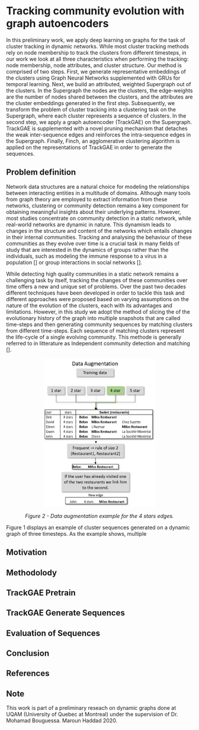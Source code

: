 # Tracking community evolution with graph autoencoders
In this preliminary work, we apply deep learning on graphs for the task of cluster tracking in dynamic networks. While most cluster tracking methods rely on node membership to track the clusters from different timesteps, in our work we look at all three characteristics when performing the tracking: node membership, node attributes, and cluster structure. Our method is comprised of two steps. First, we generate representative embeddings of the clusters using Graph Neural Networks supplemented with GRUs for temporal learning. Next, we build an attributed, weighted Supergraph out of the clusters. In the Supergraph the nodes are the clusters, the edge-weights are the number of nodes shared between the clusters, and the attributes are the cluster embeddings generated in the first step. Subsequently, we transform the problem of cluster tracking into a clustering task on the Supergraph, where each cluster represents a sequence of clusters. In the second step, we apply a graph autoencoder (TrackGAE) on the Supergraph. TrackGAE is supplemented with a novel pruning mechanism that detaches the weak inter-sequence edges and reinforces the intra-sequence edges in the Supergraph. Finally, Finch, an agglomerative clustering algorithm is applied on the representations of TrackGAE in order to generate the sequences.

## Problem definition

Network data structures are a natural choice for modeling the relationships between interacting entities in a multitude of domains. Although many tools from graph theory are employed to extract information from these networks, clustering or community detection remains a key component for obtaining  meaningful insights about their underlying patterns. However, most studies concentrate on community detection in a static network, while real-world networks are dynamic in nature. This dynamism leads to changes in the structure and content of the networks which entails changes in their internal communities. Tracking and analysing the behaviour of these communities as they evolve over time is a crucial task in many fields of study that are interested in the dynamics of groups rather than the individuals, such as modeling the immune response to a virus in a population [] or group interactions in social networks [].

While detecting high quality communities in a static network remains a challenging task by itself, tracking the changes of these communities over time offers a new and unique set of problems. Over the past two decades different techniques have been developed in order to tackle this task and different approaches were proposed based on varying assumptions on the nature of the evolution of the clusters, each with its advantages and limitations. However, in this study we adopt the method of slicing the of the evolutionary history of the graph into multiple snapshots that are called time-steps and then generating community sequences by matching clusters from different time-steps. Each sequence of matching clusters represent the life-cycle of a single evolving community. This methode is generally referred to in litterature as Independent community detection and matching []. 

<p align="center">
  <img width="300" height="400" src="https://github.com/MarounHaddad/Restaurant-recommendation-with-augmented-relational-graph-neural-networks/blob/main/images/data%20augementation.png">
</p>
 <p align="center"><em>Figure 2 - Data augmentation example for the 4 stars edges.</em></p>

Figure 1 displays an example of cluster sequences generated on a dynamic graph of three timesteps. As the example shows, multiple 


## Motivation


## Methodolody

## TrackGAE Pretrain

## TrackGAE Generate Sequences

## Evaluation of Sequences

## Conclusion

## References

## Note
This work is part of a preliminary reseach on dynamic graphs done at UQAM (University of Quebec at Montreal) under the supervision of Dr. Mohamad Bouguessa.
Maroun Haddad 2020.
